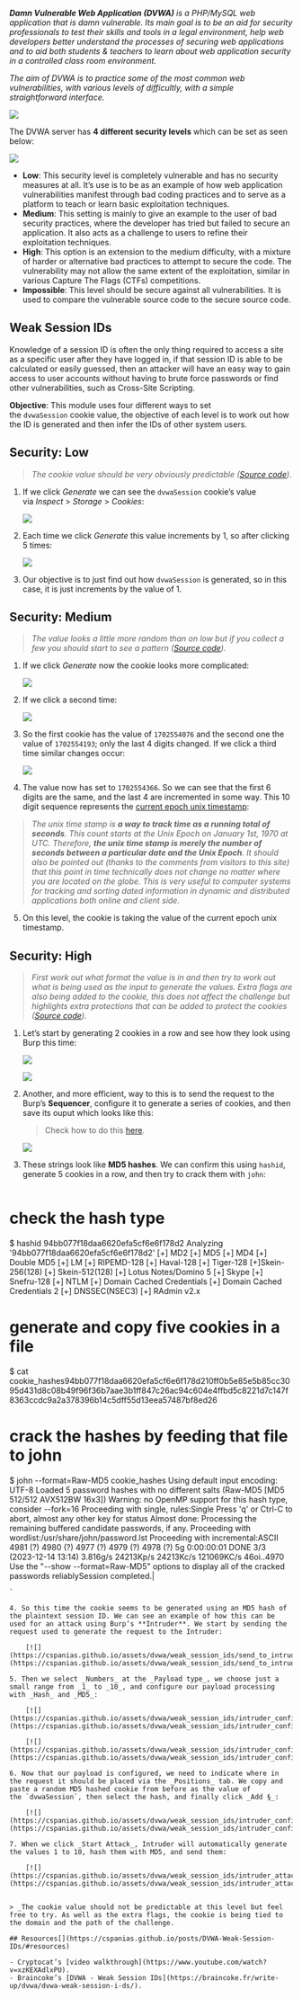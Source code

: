 _**Damn Vulnerable Web Application (DVWA)** is a PHP/MySQL web application that is damn vulnerable. Its main goal is to be an aid for security professionals to test their skills and tools in a legal environment, help web developers better understand the processes of securing web applications and to aid both students & teachers to learn about web application security in a controlled class room environment._

_The aim of DVWA is to practice some of the most common web vulnerabilities, with various levels of difficultly, with a simple straightforward interface._

[![](https://cspanias.github.io/assets/dvwa/weak_session_ids/dvwa_home.png)](https://cspanias.github.io/assets/dvwa/weak_session_ids/dvwa_home.png)

The DVWA server has **4 different security levels** which can be set as seen below:

[![](https://cspanias.github.io/assets/dvwa/weak_session_ids/security_levels.png)](https://cspanias.github.io/assets/dvwa/weak_session_ids/security_levels.png)

- **Low**: This security level is completely vulnerable and has no security measures at all. It’s use is to be as an example of how web application vulnerabilities manifest through bad coding practices and to serve as a platform to teach or learn basic exploitation techniques.
- **Medium**: This setting is mainly to give an example to the user of bad security practices, where the developer has tried but failed to secure an application. It also acts as a challenge to users to refine their exploitation techniques.
- **High**: This option is an extension to the medium difficulty, with a mixture of harder or alternative bad practices to attempt to secure the code. The vulnerability may not allow the same extent of the exploitation, similar in various Capture The Flags (CTFs) competitions.
- **Impossible**: This level should be secure against all vulnerabilities. It is used to compare the vulnerable source code to the secure source code.

## Weak Session IDs[](https://cspanias.github.io/posts/DVWA-Weak-Session-IDs/#weak-session-ids)

Knowledge of a session ID is often the only thing required to access a site as a specific user after they have logged in, if that session ID is able to be calculated or easily guessed, then an attacker will have an easy way to gain access to user accounts without having to brute force passwords or find other vulnerabilities, such as Cross-Site Scripting.

**Objective**: This module uses four different ways to set the `dvwaSession` cookie value, the objective of each level is to work out how the ID is generated and then infer the IDs of other system users.

## Security: Low[](https://cspanias.github.io/posts/DVWA-Weak-Session-IDs/#security-low)

> _The cookie value should be very obviously predictable ([Source code](https://github.com/CSpanias/cspanias.github.io/blob/main/assets/dvwa/weak_sessions_ids/weak_sessions_ids_low_source_code.php))._

1. If we click _Generate_ we can see the `dvwaSession` cookie’s value via _Inspect_ > _Storage_ > _Cookies_:
    
    [![](https://cspanias.github.io/assets/dvwa/weak_session_ids/low_cookie1.png)](https://cspanias.github.io/assets/dvwa/weak_session_ids/low_cookie1.png)
    
2. Each time we click _Generate_ this value increments by 1, so after clicking 5 times:
    
    [![](https://cspanias.github.io/assets/dvwa/weak_session_ids/low_cookie6.png)](https://cspanias.github.io/assets/dvwa/weak_session_ids/low_cookie6.png)
    
3. Our objective is to just find out how `dvwaSession` is generated, so in this case, it is just increments by the value of 1.
    

## Security: Medium[](https://cspanias.github.io/posts/DVWA-Weak-Session-IDs/#security-medium)

> _The value looks a little more random than on low but if you collect a few you should start to see a pattern ([Source code](https://github.com/CSpanias/cspanias.github.io/blob/main/assets/dvwa/weak_sessions_ids/weak_sessions_ids_medium_source_code.php))._

1. If we click _Generate_ now the cookie looks more complicated:
    
    [![](https://cspanias.github.io/assets/dvwa/weak_session_ids/medium_cookie1.png)](https://cspanias.github.io/assets/dvwa/weak_session_ids/medium_cookie1.png)
    
2. If we click a second time:
    
    [![](https://cspanias.github.io/assets/dvwa/weak_session_ids/medium_cookie2.png)](https://cspanias.github.io/assets/dvwa/weak_session_ids/medium_cookie2.png)
    
3. So the first cookie has the value of `1702554076` and the second one the value of `1702554193`; only the last 4 digits changed. If we click a third time similar changes occur:
    
    [![](https://cspanias.github.io/assets/dvwa/weak_session_ids/medium_cookie3.png)](https://cspanias.github.io/assets/dvwa/weak_session_ids/medium_cookie3.png)
    
4. The value now has set to `1702554366`. So we can see that the first 6 digits are the same, and the last 4 are incremented in some way. This 10 digit sequence represents the [current epoch unix timestamp](https://www.unixtimestamp.com/):
   
> _The unix time stamp is **a way to track time as a running total of seconds**. This count starts at the Unix Epoch on January 1st, 1970 at UTC. Therefore, **the unix time stamp is merely the number of seconds between a particular date and the Unix Epoch**. It should also be pointed out (thanks to the comments from visitors to this site) that this point in time technically does not change no matter where you are located on the globe. This is very useful to computer systems for tracking and sorting dated information in dynamic and distributed applications both online and client side._

5. On this level, the cookie is taking the value of the current epoch unix timestamp.
## Security: High[](https://cspanias.github.io/posts/DVWA-Weak-Session-IDs/#security-high)

> _First work out what format the value is in and then try to work out what is being used as the input to generate the values. Extra flags are also being added to the cookie, this does not affect the challenge but highlights extra protections that can be added to protect the cookies ([Source code](https://github.com/CSpanias/cspanias.github.io/blob/main/assets/dvwa/weak_sessions_ids/weak_sessions_ids_high_source_code.php))._

1. Let’s start by generating 2 cookies in a row and see how they look using Burp this time:
    
    [![](https://cspanias.github.io/assets/dvwa/weak_session_ids/high_cookie1.png)](https://cspanias.github.io/assets/dvwa/weak_session_ids/high_cookie1.png)
    
    [![](https://cspanias.github.io/assets/dvwa/weak_session_ids/high_cookie2.png)](https://cspanias.github.io/assets/dvwa/weak_session_ids/high_cookie2.png)
    
2. Another, and more efficient, way to this is to send the request to the Burp’s **Sequencer**, configure it to generate a series of cookies, and then save its ouput which looks like this:
    
    > Check how to do this [here](https://braincoke.fr/write-up/dvwa/dvwa-weak-session-i-ds/).
    
    [![](https://cspanias.github.io/assets/dvwa/weak_session_ids/subl_cookies.png)](https://cspanias.github.io/assets/dvwa/weak_session_ids/subl_cookies.png)
    
3. These strings look like **MD5 hashes**. We can confirm this using `hashid`, generate 5 cookies in a row, and then try to crack them with `john`:
    
    ```shell
# check the hash type
$ hashid 94bb077f18daa6620efa5cf6e6f178d2
Analyzing '94bb077f18daa6620efa5cf6e6f178d2'
[+] MD2
[+] MD5
[+] MD4
[+] Double MD5
[+] LM
[+] RIPEMD-128
[+] Haval-128
[+] Tiger-128
[+]Skein-256(128)
[+] Skein-512(128)
[+] Lotus Notes/Domino 5
[+] Skype
[+] Snefru-128
[+] NTLM
[+] Domain Cached Credentials
[+] Domain Cached Credentials 2
[+] DNSSEC(NSEC3)
[+] RAdmin v2.x
# generate and copy five cookies in a file
$ cat cookie_hashes94bb077f18daa6620efa5cf6e6f178d210ff0b5e85e5b85cc3095d431d8c08b49f96f36b7aae3b1ff847c26ac94c604e4ffbd5c8221d7c147f8363ccdc9a2a378396b14c5dff55d13eea57487bf8ed26 
# crack the hashes by feeding that file to john
$ john --format=Raw-MD5 cookie_hashes
Using default input encoding: UTF-8
Loaded 5 password hashes with no different salts (Raw-MD5 [MD5 512/512 AVX512BW 16x3])
Warning: no OpenMP support for this hash type, consider --fork=16
Proceeding with single, rules:Single
Press 'q' or Ctrl-C to abort, almost any other key for status
Almost done: Processing the remaining buffered candidate passwords, if any.
Proceeding with wordlist:/usr/share/john/password.lst
Proceeding with incremental:ASCII
4981             (?)
4980             (?)
4977             (?)
4979             (?)
4978             (?)
5g 0:00:00:01 DONE 3/3 (2023-12-14 13:14) 3.816g/s 24213Kp/s 24213Kc/s 121069KC/s 46oi..4970
Use the "--show --format=Raw-MD5" options to display all of the cracked passwords reliablySession completed.|
```
`
    
4. So this time the cookie seems to be generated using an MD5 hash of the plaintext session ID. We can see an example of how this can be used for an attack using Burp’s **Intruder**. We start by sending the request used to generate the request to the Intruder:
    
    [![](https://cspanias.github.io/assets/dvwa/weak_session_ids/send_to_intruder.png)](https://cspanias.github.io/assets/dvwa/weak_session_ids/send_to_intruder.png)
    
5. Then we select _Numbers_ at the _Payload type_, we choose just a small range from _1_ to _10_, and configure our payload processing with _Hash_ and _MD5_:
    
    [![](https://cspanias.github.io/assets/dvwa/weak_session_ids/intruder_config1.png)](https://cspanias.github.io/assets/dvwa/weak_session_ids/intruder_config1.png)
    
    [![](https://cspanias.github.io/assets/dvwa/weak_session_ids/intruder_config2.png)](https://cspanias.github.io/assets/dvwa/weak_session_ids/intruder_config2.png)
    
6. Now that our payload is configured, we need to indicate where in the request it should be placed via the _Positions_ tab. We copy and paste a random MD5 hashed cookie from before as the value of the `dvwaSession`, then select the hash, and finally click _Add §_:
    
    [![](https://cspanias.github.io/assets/dvwa/weak_session_ids/intruder_config3.png)](https://cspanias.github.io/assets/dvwa/weak_session_ids/intruder_config3.png)
    
7. When we click _Start Attack_, Intruder will automatically generate the values 1 to 10, hash them with MD5, and send them:
    
    [![](https://cspanias.github.io/assets/dvwa/weak_session_ids/intruder_attack.png)](https://cspanias.github.io/assets/dvwa/weak_session_ids/intruder_attack.png)
    

> _The cookie value should not be predictable at this level but feel free to try. As well as the extra flags, the cookie is being tied to the domain and the path of the challenge.

## Resources[](https://cspanias.github.io/posts/DVWA-Weak-Session-IDs/#resources)

- Cryptocat’s [video walkthrough](https://www.youtube.com/watch?v=xzKEXAdlxPU).
- Braincoke’s [DVWA - Weak Session IDs](https://braincoke.fr/write-up/dvwa/dvwa-weak-session-i-ds/).
